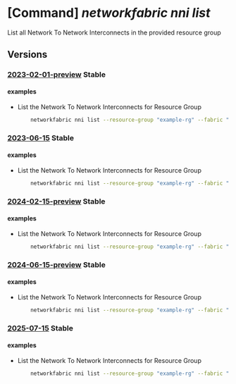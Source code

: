 # [Command] _networkfabric nni list_

List all Network To Network Interconnects in the provided resource group

## Versions

### [2023-02-01-preview](/Resources/mgmt-plane/L3N1YnNjcmlwdGlvbnMve30vcmVzb3VyY2Vncm91cHMve30vcHJvdmlkZXJzL21pY3Jvc29mdC5tYW5hZ2VkbmV0d29ya2ZhYnJpYy9uZXR3b3JrZmFicmljcy97fS9uZXR3b3JrdG9uZXR3b3JraW50ZXJjb25uZWN0cw==/2023-02-01-preview.xml) **Stable**

<!-- mgmt-plane /subscriptions/{}/resourcegroups/{}/providers/microsoft.managednetworkfabric/networkfabrics/{}/networktonetworkinterconnects 2023-02-01-preview -->

#### examples

- List the Network To Network Interconnects for Resource Group
    ```bash
        networkfabric nni list --resource-group "example-rg" --fabric "example-fabric"
    ```

### [2023-06-15](/Resources/mgmt-plane/L3N1YnNjcmlwdGlvbnMve30vcmVzb3VyY2Vncm91cHMve30vcHJvdmlkZXJzL21pY3Jvc29mdC5tYW5hZ2VkbmV0d29ya2ZhYnJpYy9uZXR3b3JrZmFicmljcy97fS9uZXR3b3JrdG9uZXR3b3JraW50ZXJjb25uZWN0cw==/2023-06-15.xml) **Stable**

<!-- mgmt-plane /subscriptions/{}/resourcegroups/{}/providers/microsoft.managednetworkfabric/networkfabrics/{}/networktonetworkinterconnects 2023-06-15 -->

#### examples

- List the Network To Network Interconnects for Resource Group
    ```bash
        networkfabric nni list --resource-group "example-rg" --fabric "example-fabric"
    ```

### [2024-02-15-preview](/Resources/mgmt-plane/L3N1YnNjcmlwdGlvbnMve30vcmVzb3VyY2Vncm91cHMve30vcHJvdmlkZXJzL21pY3Jvc29mdC5tYW5hZ2VkbmV0d29ya2ZhYnJpYy9uZXR3b3JrZmFicmljcy97fS9uZXR3b3JrdG9uZXR3b3JraW50ZXJjb25uZWN0cw==/2024-02-15-preview.xml) **Stable**

<!-- mgmt-plane /subscriptions/{}/resourcegroups/{}/providers/microsoft.managednetworkfabric/networkfabrics/{}/networktonetworkinterconnects 2024-02-15-preview -->

#### examples

- List the Network To Network Interconnects for Resource Group
    ```bash
        networkfabric nni list --resource-group "example-rg" --fabric "example-fabric"
    ```

### [2024-06-15-preview](/Resources/mgmt-plane/L3N1YnNjcmlwdGlvbnMve30vcmVzb3VyY2Vncm91cHMve30vcHJvdmlkZXJzL21pY3Jvc29mdC5tYW5hZ2VkbmV0d29ya2ZhYnJpYy9uZXR3b3JrZmFicmljcy97fS9uZXR3b3JrdG9uZXR3b3JraW50ZXJjb25uZWN0cw==/2024-06-15-preview.xml) **Stable**

<!-- mgmt-plane /subscriptions/{}/resourcegroups/{}/providers/microsoft.managednetworkfabric/networkfabrics/{}/networktonetworkinterconnects 2024-06-15-preview -->

#### examples

- List the Network To Network Interconnects for Resource Group
    ```bash
        networkfabric nni list --resource-group "example-rg" --fabric "example-fabric"
    ```

### [2025-07-15](/Resources/mgmt-plane/L3N1YnNjcmlwdGlvbnMve30vcmVzb3VyY2Vncm91cHMve30vcHJvdmlkZXJzL21pY3Jvc29mdC5tYW5hZ2VkbmV0d29ya2ZhYnJpYy9uZXR3b3JrZmFicmljcy97fS9uZXR3b3JrdG9uZXR3b3JraW50ZXJjb25uZWN0cw==/2025-07-15.xml) **Stable**

<!-- mgmt-plane /subscriptions/{}/resourcegroups/{}/providers/microsoft.managednetworkfabric/networkfabrics/{}/networktonetworkinterconnects 2025-07-15 -->

#### examples

- List the Network To Network Interconnects for Resource Group
    ```bash
        networkfabric nni list --resource-group "example-rg" --fabric "example-fabric"
    ```
